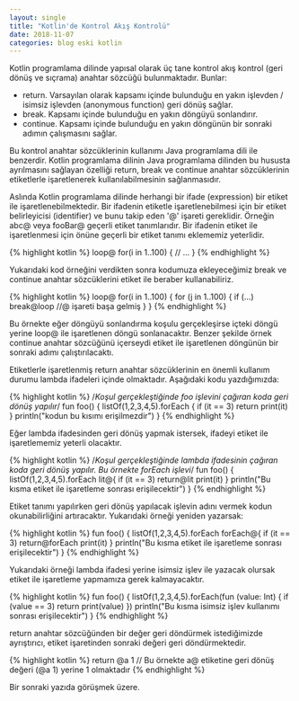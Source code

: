 ```yaml
---
layout: single
title: "Kotlin'de Kontrol Akış Kontrolü"
date: 2018-11-07
categories: blog eski kotlin
---
```

Kotlin programlama dilinde yapısal olarak üç tane kontrol akış kontrol (geri dönüş ve sıçrama) anahtar sözcüğü bulunmaktadır. Bunlar:

- return. Varsayılan olarak kapsamı içinde bulunduğu en yakın işlevden / isimsiz işlevden (anonymous function) geri dönüş sağlar.
- break. Kapsamı içinde bulunduğu en yakın döngüyü sonlandırır.
- continue. Kapsamı içinde bulunduğu en yakın döngünün bir sonraki  adımın çalışmasını sağlar.

Bu kontrol anahtar sözcüklerinin kullanımı Java programlama dili ile benzerdir. Kotlin programlama dilinin Java programlama dilinden bu hususta ayrılmasını sağlayan özelliği return,  break ve continue anahtar sözcüklerinin etiketlerle işaretlenerek kullanılabilmesinin sağlanmasıdır.

Aslında Kotlin programlama dilinde herhangi bir ifade (expression) bir etiket ile işaretlenebilmektedir. Bir ifadenin etiketle işaretlenebilmesi için bir etiket belirleyicisi (identifier) ve bunu takip eden '@' işareti gereklidir. Örneğin abc@ veya fooBar@ geçerli etiket tanımlarıdır. Bir ifadenin etiket ile işaretlenmesi için önüne geçerli bir etiket tanımı eklememiz yeterlidir.

{% highlight kotlin %}
loop@ for(i in 1..100) {
    // ...
}
{% endhighlight %}

Yukarıdaki kod örneğini verdikten sonra kodumuza ekleyeceğimiz break ve continue anahtar sözcüklerini etiket ile beraber kullanabiliriz.

{% highlight kotlin %}
loop@ for(i in 1..100) {
    for (j in 1..100) {
        if (...) break@loop //@ işareti başa gelmiş
    }
}
{% endhighlight %}

Bu örnekte eğer döngüyü sonlandırma koşulu gerçekleşirse içteki döngü yerine loop@ ile işaretlenen döngü sonlanacaktır. Benzer şekilde örnek continue anahtar sözcüğünü içerseydi etiket ile işaretlenen döngünün bir sonraki adımı çalıştırılacaktı.

Etiketlerle işaretlenmiş return anahtar sözcüklerinin en önemli kullanım durumu lambda ifadeleri içinde olmaktadır.  Aşağıdaki kodu yazdığımızda:

{% highlight kotlin %}
/*Koşul gerçekleştiğinde foo işlevini çağıran koda geri dönüş yapılır*/
fun foo() {
    listOf(1,2,3,4,5).forEach {
        if (it == 3) return
        print(it)
    }
    println("kodun bu kısımı erişilmezdir")
}
{% endhighlight %}

Eğer lambda ifadesinden geri dönüş yapmak istersek, ifadeyi etiket ile işaretlememiz yeterli olacaktır.

{% highlight kotlin %}
/*Koşul gerçekleştiğinde lambda ifadesinin çağıran koda geri dönüş yapılır. Bu örnekte forEach işlevi*/
fun foo() {
    listOf(1,2,3,4,5).forEach lit@{
        if (it == 3) return@lit
        print(it)
    }
    println("Bu kısma etiket ile işaretleme sonrası erişilecektir")
}
{% endhighlight %}

Etiket tanımı yapılırken geri dönüş yapılacak işlevin adını vermek kodun okunabilirliğini artıracaktır. Yukarıdaki örneği yeniden yazarsak:

{% highlight kotlin %}
fun foo() {
    listOf(1,2,3,4,5).forEach forEach@{
        if (it == 3) return@forEach
        print(it)
    }
    println("Bu kısma etiket ile işaretleme sonrası erişilecektir")
}
{% endhighlight %}

Yukarıdaki örneği lambda ifadesi yerine isimsiz işlev ile yazacak olursak etiket ile işaretleme yapmamıza gerek kalmayacaktır.

{% highlight kotlin %}
fun foo() {
    listOf(1,2,3,4,5).forEach(fun (value: Int) {
        if (value == 3) return
        print(value)
    })
    println("Bu kısma isimsiz işlev kullanımı sonrası erişilecektir")
}
{% endhighlight %}

return anahtar sözcüğünden bir değer geri döndürmek istediğimizde ayrıştırıcı, etiket işaretinden sonraki değeri geri döndürmektedir.

{% highlight kotlin %}
return @a 1 // Bu örnekte a@ etiketine geri dönüş değeri (@a 1) yerine 1 olmaktadır
{% endhighlight %}

Bir sonraki yazıda görüşmek üzere.
